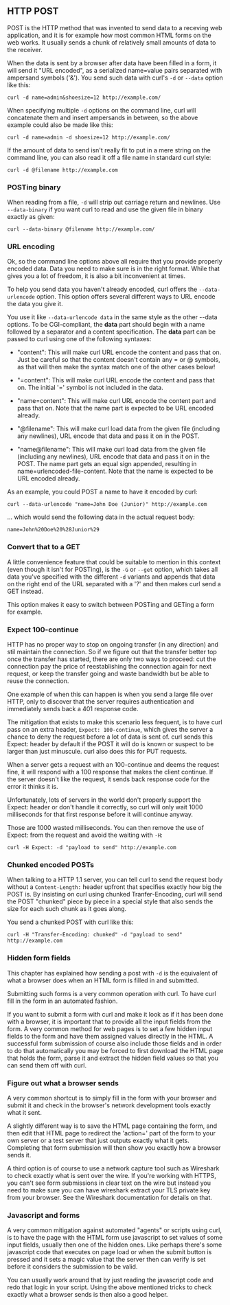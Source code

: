 ## HTTP POST

POST is the HTTP method that was invented to send data to a receving web
application, and it is for example how most common HTML forms on the web
works. It usually sends a chunk of relatively small amounts of data to the
receiver.

When the data is sent by a browser after data have been filled in a form, it
will send it "URL encoded", as a serialized name=value pairs separated with
ampersand symbols ('&'). You send such data with curl's `-d` or `--data`
option like this:

    curl -d name=admin&shoesize=12 http://example.com/

When specifying multiple `-d` options on the command line, curl will
concatenate them and insert ampersands in between, so the above example could
also be made like this:

    curl -d name=admin -d shoesize=12 http://example.com/

If the amount of data to send isn't really fit to put in a mere string on the
command line, you can also read it off a file name in standard curl style:

    curl -d @filename http://example.com

### POSTing binary

When reading from a file, `-d` will strip out carriage return and
newlines. Use `--data-binary` if you want curl to read and use the given file
in binary exactly as given:

    curl --data-binary @filename http://example.com/

### URL encoding

Ok, so the command line options above all require that you provide properly
encoded data. Data you need to make sure is in the right format. While that
gives you a lot of freedom, it is also a bit inconvenient at times.

To help you send data you haven't already encoded, curl offers the
`--data-urlencode` option. This option offers several different ways to URL
encode the data you give it.

You use it like `--data-urlencode data` in the same style as the other --data
options. To be CGI-compliant, the **data** part should begin with a name
followed by a separator and a content specification. The **data** part can be
passed to curl using one of the following syntaxes:

 - "content": This will make curl URL encode the content and pass that
   on. Just be careful so that the content doesn't contain any = or @ symbols,
   as that will then make the syntax match one of the other cases below!

 - "=content": This will make curl URL encode the content and pass that
   on. The initial '=' symbol is not included in the data.

 - "name=content": This will make curl URL encode the content part and pass
   that on. Note that the name part is expected to be URL encoded already.

 - "@filename": This will make curl load data from the given file (including
   any newlines), URL encode that data and pass it on in the POST.

 - "name@filename": This will make curl load data from the given file
   (including any newlines), URL encode that data and pass it on in the POST.
   The name part gets an equal sign appended, resulting in
   name=urlencoded-file-content. Note that the name is expected to be URL
   encoded already.

As an example, you could POST a name to have it encoded by curl:

    curl --data-urlencode "name=John Doe (Junior)" http://example.com

... which would send the following data in the actual request body:

    name=John%20Doe%20%28Junior%29

### Convert that to a GET

A little convenience feature that could be suitable to mention in this context
(even though it isn't for POSTing), is the `-G` or `--get` option, which takes
all data you've specified with the different `-d` variants and appends that
data on the right end of the URL separated with a '?' and then makes curl send
a GET instead.

This option makes it easy to switch between POSTing and GETing a form for
example.

### Expect 100-continue

HTTP has no proper way to stop on ongoing transfer (in any direction) and stil
maintain the connection. So if we figure out that the transfer better top once
the transfer has started, there are only two ways to proceed: cut the
connection pay the price of reestablishing the connection again for next
request, or keep the transfer going and waste bandwidth but be able to reuse
the connection.

One example of when this can happen is when you send a large file over HTTP,
only to discover that the server requires authentication and immediately sends
back a 401 response code.

The mitigation that exists to make this scenario less frequent, is to have
curl pass on an extra header, `Expect: 100-continue`, which gives the server a
chance to deny the request before a lot of data is sent of. curl sends this
Expect: header by default if the POST it will do is known or suspect to be
larger than just minuscule. curl also does this for PUT requests.

When a server gets a request with an 100-continue and deems the request fine,
it will respond with a 100 response that makes the client continue. If the
server doesn't like the request, it sends back response code for the error it
thinks it is.

Unfortunately, lots of servers in the world don't properly support the Expect:
header or don't handle it correctly, so curl will only wait 1000 milliseconds
for that first response before it will continue anyway.

Those are 1000 wasted milliseconds. You can then remove the use of Expect:
from the request and avoid the waiting with `-H`:

    curl -H Expect: -d "payload to send" http://example.com

### Chunked encoded POSTs

When talking to a HTTP 1.1 server, you can tell curl to send the request body
without a `Content-Length:` header upfront that specifies exactly how big the
POST is. By insisting on curl using chunked Tranfer-Encoding, curl will send
the POST "chunked" piece by piece in a special style that also sends the size
for each such chunk as it goes along.

You send a chunked POST with curl like this:

    curl -H "Transfer-Encoding: chunked" -d "payload to send" http://example.com

### Hidden form fields

This chapter has explained how sending a post with `-d` is the equivalent of
what a browser does when an HTML form is filled in and submitted.

Submitting such forms is a very common operation with curl. To have curl fill
in the form in an automated fashion.

If you want to submit a form with curl and make it look as if it has been done
with a browser, it is important that to provide all the input fields from the
form. A very common method for web pages is to set a few hidden input fields
to the form and have them assigned values directly in the HTML. A successful
form submission of course also include those fields and in order to do that
automatically you may be forced to first download the HTML page that holds the
form, parse it and extract the hidden field values so that you can send them
off with curl.

### Figure out what a browser sends

A very common shortcut is to simply fill in the form with your browser and
submit it and check in the browser's network development tools exactly what it
sent.

A slightly different way is to save the HTML page containing the form, and
then edit that HTML page to redirect the 'action=' part of the form to your
own server or a test server that just outputs exactly what it gets. Completing
that form submission will then show you exactly how a browser sends it.

A third option is of course to use a network capture tool such as Wireshark to
check exactly what is sent over the wire. If you're working with HTTPS, you
can't see form submissions in clear text on the wire but instead you need to
make sure you can have wireshark extract your TLS private key from your
browser. See the Wireshark documentation for details on that.

### Javascript and forms

A very common mitigation against automated "agents" or scripts using curl, is
to have the page with the HTML form use javascript to set values of some input
fields, usually then one of the hidden ones. Like perhaps there's some
javascript code that executes on page load or when the submit button is
pressed and it sets a magic value that the server then can verify is set
before it considers the submission to be valid.

You can usually work around that by just reading the javascript code and redo
that logic in your script. Using the above mentioned tricks to check exactly
what a browser sends is then also a good helper.
